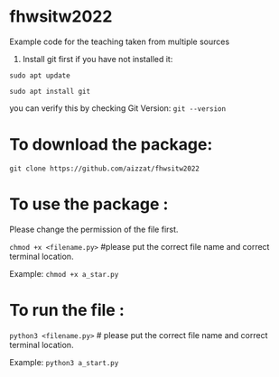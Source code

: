 # fhwsitw2022
Example code for the teaching taken from multiple sources

1. Install git first if you have not installed it: 

`sudo apt update`

`sudo apt install git`

you can verify this by checking Git Version: 
`git --version`


# To download the package: 

`git clone https://github.com/aizzat/fhwsitw2022`


# To use the package : 

Please change the permission of the file first.

`chmod +x <filename.py>`  #please put the correct file name and correct terminal location. 

Example: 
`chmod +x a_star.py`

# To run the file : 

`python3 <filename.py>` # please put the correct file name and correct terminal location. 

Example: 
`python3 a_start.py`

